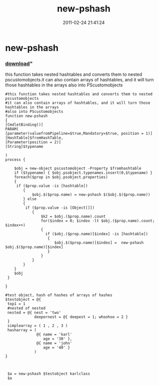 ﻿---
pid:            2522
parent:         0
children:       
poster:         karl prosser
title:          new-pshash
date:           2011-02-24 21:41:24
format:         posh
---

# new-pshash

### [download](2522.ps1)"

this function takes nested hashtables and converts them to nested pscustomobjects.it can also contain arrays of hashtables, and it will turn those hashtables in the arrays also into PScustomobjects

```posh
#this function takes nested hashtables and converts them to nested pscustomobjects
#it can also contain arrays of hashtables, and it will turn those hashtables in the arrays
#also into PScustomobjects
function new-pshash 
{
[CmdletBinding()]
PARAM(
[parameter(valuefromPipeline=$true,Mandatory=$true, position = 1)]
[HashTable]$fromHashTable,
[Parameter(position = 2)]
[String]$typename

)
process { 
    
    $obj = new-object pscustomobject -Property $fromhashtable
    if ($typename) { $obj.psobject.typenames.insert(0,$typename) } 
    foreach($prop in $obj.psobject.properties)
    {
     if ($prop.value -is [hashtable])
        {            
            $obj.$($prop.name) = new-pshash $($obj.$($prop.name))            
        } else
        {                  
         if ($prop.value -is [Object[]])
            {                
                $k2 = $obj.($prop.name).count
                for($index = 0; $index -lt $obj.($prop.name).count; $index++)
                {                                                    
                  if ($obj.($prop.name)[$index] -is [hashtable])
                   {         
                      $obj.$($prop.name)[$index] =  new-pshash $obj.$($prop.name)[$index]                                              
                   }                
                }
            }
        }       
    }
    $obj
 }

}

#test object, hash of hashes of arrays of hashes
$testobject = @{
 top1 = 1
 #nested of nested
 nested = @{ nest = 'two'
             deepernest = @{ deepest = 1; whoohoo = 2 }
 }
 simplearray = ( 1 , 2 , 3 )
 hasharray = (
              @{ name = 'karl'
                 age = '30' },
              @{ name = 'john'
                 age = '40' }
             )
}

 
 
 $a = new-pshash $testobject karlclass
 $a
```
